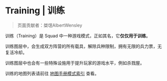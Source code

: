 # Training | 训练

> 页面贡献者：桀氓AlbertWensley

训练（Training）是 Squad 中一种游戏模式，正如其名，它**仅仅用于训练**。

训练图层中，会生成双方阵营的所有载具，解除兵种限制，拥有无限的兵力票，无复活冷却。

训练图层中也会有一些特殊设施用于提升玩家的游戏水平，例如杀戮屋。

训练的地图列表请前往 [地图手册模式索引](/map/mode#training) 查看。